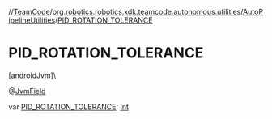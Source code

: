 //[TeamCode](../../../index.md)/[org.robotics.robotics.xdk.teamcode.autonomous.utilities](../index.md)/[AutoPipelineUtilities](index.md)/[PID_ROTATION_TOLERANCE](-p-i-d_-r-o-t-a-t-i-o-n_-t-o-l-e-r-a-n-c-e.md)

# PID_ROTATION_TOLERANCE

[androidJvm]\

@[JvmField](https://kotlinlang.org/api/latest/jvm/stdlib/kotlin.jvm/-jvm-field/index.html)

var [PID_ROTATION_TOLERANCE](-p-i-d_-r-o-t-a-t-i-o-n_-t-o-l-e-r-a-n-c-e.md): [Int](https://kotlinlang.org/api/latest/jvm/stdlib/kotlin/-int/index.html)
